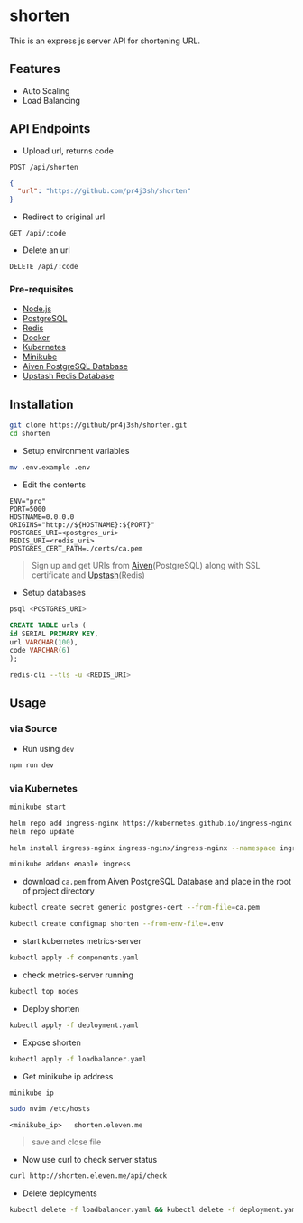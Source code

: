# shorten

This is an express js server API for shortening URL.

## Features

- Auto Scaling
- Load Balancing

## API Endpoints

- Upload url, returns code

```
POST /api/shorten
```

```json
{
  "url": "https://github.com/pr4j3sh/shorten"
}
```

- Redirect to original url

```
GET /api/:code
```

- Delete an url

```
DELETE /api/:code
```

### Pre-requisites

- [Node.js](https://nodejs.org/en)
- [PostgreSQL](https://www.postgresql.org/)
- [Redis](https://redis.io/)
- [Docker](https://www.docker.com/)
- [Kubernetes](https://kubernetes.io/)
- [Minikube](https://minikube.sigs.k8s.io/docs/)
- [Aiven PostgreSQL Database](https://aiven.io/)
- [Upstash Redis Database](https://upstash.com/)

## Installation

```bash
git clone https://github/pr4j3sh/shorten.git
cd shorten
```

- Setup environment variables

```bash
mv .env.example .env
```

- Edit the contents

```.env
ENV="pro"
PORT=5000
HOSTNAME=0.0.0.0
ORIGINS="http://${HOSTNAME}:${PORT}"
POSTGRES_URI=<postgres_uri>
REDIS_URI=<redis_uri>
POSTGRES_CERT_PATH=./certs/ca.pem
```

> Sign up and get URIs from [Aiven](https://aiven.io/)(PostgreSQL) along with SSL certificate and [Upstash](https://upstash.com/)(Redis)

- Setup databases

```bash
psql <POSTGRES_URI>
```

```sql
CREATE TABLE urls (
id SERIAL PRIMARY KEY,
url VARCHAR(100),
code VARCHAR(6)
);
```

```bash
redis-cli --tls -u <REDIS_URI>
```

## Usage

### via Source

- Run using `dev`

```bash
npm run dev
```

### via Kubernetes

```bash
minikube start
```

```bash
helm repo add ingress-nginx https://kubernetes.github.io/ingress-nginx
helm repo update
```

```bash
helm install ingress-nginx ingress-nginx/ingress-nginx --namespace ingress-nginx --create-namespace
```

```bash
minikube addons enable ingress
```

- download `ca.pem` from Aiven PostgreSQL Database and place in the root of project directory

```bash
kubectl create secret generic postgres-cert --from-file=ca.pem
```

```bash
kubectl create configmap shorten --from-env-file=.env
```

- start kubernetes metrics-server

```bash
kubectl apply -f components.yaml
```

- check metrics-server running

```bash
kubectl top nodes
```

- Deploy shorten

```bash
kubectl apply -f deployment.yaml
```

- Expose shorten

```bash
kubectl apply -f loadbalancer.yaml
```

- Get minikube ip address

```bash
minikube ip
```

```bash
sudo nvim /etc/hosts
```

```hosts
<minikube_ip>   shorten.eleven.me
```

> save and close file

- Now use curl to check server status

```bash
curl http://shorten.eleven.me/api/check
```

- Delete deployments

```bash
kubectl delete -f loadbalancer.yaml && kubectl delete -f deployment.yaml && kubectl delete configmap shorten kubectl delete secret postgres-cert && kubectl delete -f components.yaml
```
